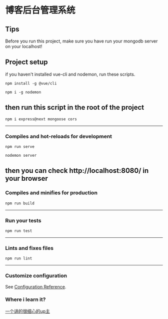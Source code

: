 # 博客后台管理系统

## Tips
Before you run this project, make sure you have run your mongodb server on your localhost!
## Project setup
if you haven't installed vue-cli and nodemon, run these scripts.
```
npm install -g @vue/cli

npm i -g nodemon
```
then run this script in the root of the project 
---
```
npm i express@next mongoose cors
```
---
### Compiles and hot-reloads for development
```
npm run serve

nodemon server
```
then you can check http://localhost:8080/ in your browser
---
### Compiles and minifies for production
```
npm run build
```
---
### Run your tests
```
npm run test
```
---
### Lints and fixes files
```
npm run lint
```
---
### Customize configuration
See [Configuration Reference](https://cli.vuejs.org/config/).

### Where i learn it?
[一个讲的很细心的up主](https://www.bilibili.com/video/av50341412/?p=1)
